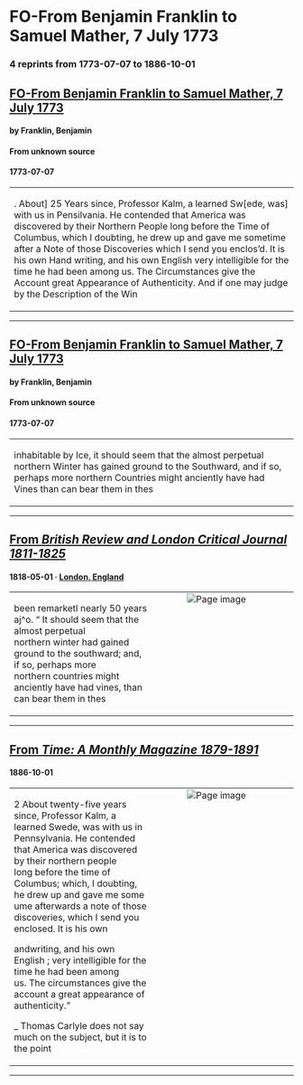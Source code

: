 
# FO-From Benjamin Franklin to Samuel Mather, 7 July 1773

### 4 reprints from 1773-07-07 to 1886-10-01

## [FO-From Benjamin Franklin to Samuel Mather, 7 July 1773](https://founders.archives.gov/documents/Franklin/01-20-02-0156)

#### by Franklin, Benjamin

#### From unknown source

#### 1773-07-07

<table style="width: 100%;"><tr><td style="width: 50%">

. About] 25 Years since, Professor Kalm, a learned Sw[ede, was] with us in Pensilvania. He contended that America was discovered by their Northern People long before the Time of Columbus, which I doubting, he drew up and gave me sometime after a Note of those Discoveries which I send you enclos’d. It is his own Hand writing, and his own English very intelligible for the time he had been among us. The Circumstances give the Account great Appearance of Authenticity. And if one may judge by the Description of the Win
</td></tr></table>

---

## [FO-From Benjamin Franklin to Samuel Mather, 7 July 1773](https://founders.archives.gov/documents/Franklin/01-20-02-0156)

#### by Franklin, Benjamin

#### From unknown source

#### 1773-07-07

<table style="width: 100%;"><tr><td style="width: 50%">

inhabitable by Ice, it should seem that the almost perpetual northern Winter has gained ground to the Southward, and if so, perhaps more northern Countries might anciently have had Vines than can bear them in thes
</td></tr></table>

---

## [From _British Review and London Critical Journal 1811-1825_](https://archive.org/details/sim_british-review-and-london-critical-journal_1818-05_11_22/page/n129/mode/1up?view=theater)

#### 1818-05-01 &middot; [London, England](http://dbpedia.org/resource/London)

<table style="width: 100%;"><tr><td style="width: 50%">

  
been remarketl nearly 50 years aj^o. “ It should seem that the almost perpetual  
northern winter had gained ground to the southward; and, if so, perhaps more  
northern countries might anciently have had vines, than can bear them in thes
</td><td style="width: 50%; max-height: 75%; margin: auto; display: block;">
<img alt="Page image" src="https://iiif.archive.org/iiif/sim_british-review-and-london-critical-journal_1818-05_11_22&#0036;129/pct:21.019900,82.385120,71.237562,3.683443/600,/0/default.jpg"/>
</td>
</tr></table>

---

## [From _Time: A Monthly Magazine 1879-1891_](https://archive.org/details/sim_time-a-monthly-magazine_1886-10_15_22/page/n52/mode/1up?view=theater)

#### 1886-10-01

<table style="width: 100%;"><tr><td style="width: 50%">

  
2 About twenty-five years since, Professor Kalm, a learned Swede, was with us in  
Pennsylvania. He contended that America was discovered by their northern people  
long before the time of Columbus; which, I doubting, he drew up and gave me some  
ume afterwards a note of those discoveries, which I send you enclosed. It is his own  
  
andwriting, and his own English ; very intelligible for the time he had been among  
us. The circumstances give the account a great appearance of authenticity.”  
  
_ Thomas Carlyle does not say much on the subject, but it is to  
the point 
</td><td style="width: 50%; max-height: 75%; margin: auto; display: block;">
<img alt="Page image" src="https://iiif.archive.org/iiif/sim_time-a-monthly-magazine_1886-10_15_22&#0036;52/pct:9.654018,70.850989,63.867188,9.975282/600,/0/default.jpg"/>
</td>
</tr></table>

---

